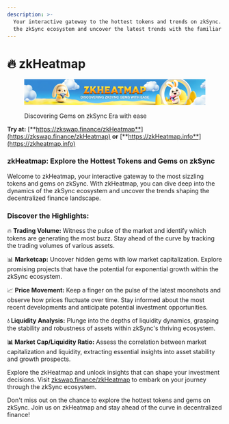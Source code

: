 ```yaml
---
description: >-
  Your interactive gateway to the hottest tokens and trends on zkSync. Explore
  the zkSync ecosystem and uncover the latest trends with the familiar Heatmap.
---
```


# 🔥 zkHeatmap

<figure><img src="../.gitbook/assets/home_banner_zk_heatmap (1).webp" alt=""><figcaption><p>Discovering Gems on zkSync Era with ease</p></figcaption></figure>

**Try at:** [**https://zkswap.finance/zkHeatmap**](https://zkswap.finance/zkHeatmap) **or** [**https://zkHeatmap.info**](https://zkheatmap.info)

### zkHeatmap: Explore the Hottest Tokens and Gems on zkSync

Welcome to zkHeatmap, your interactive gateway to the most sizzling tokens and gems on zkSync. With zkHeatmap, you can dive deep into the dynamics of the zkSync ecosystem and uncover the trends shaping the decentralized finance landscape.

### Discover the Highlights:

🔥 **Trading Volume:** Witness the pulse of the market and identify which tokens are generating the most buzz. Stay ahead of the curve by tracking the trading volumes of various assets.

📊 **Marketcap:** Uncover hidden gems with low market capitalization. Explore promising projects that have the potential for exponential growth within the zkSync ecosystem.

📈 **Price Movement:** Keep a finger on the pulse of the latest moonshots and observe how prices fluctuate over time. Stay informed about the most recent developments and anticipate potential investment opportunities.

**💧 Liquidity Analysis:** Plunge into the depths of liquidity dynamics, grasping the stability and robustness of assets within zkSync's thriving ecosystem.&#x20;

**📊 Market Cap/Liquidity Ratio:** Assess the correlation between market capitalization and liquidity, extracting essential insights into asset stability and growth prospects.

Explore the zkHeatmap and unlock insights that can shape your investment decisions. Visit [zkswap.finance/zkHeatmap](https://zkswap.finance/zkHeatmap) to embark on your journey through the zkSync ecosystem.

Don't miss out on the chance to explore the hottest tokens and gems on zkSync. Join us on zkHeatmap and stay ahead of the curve in decentralized finance!

